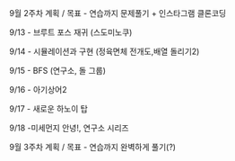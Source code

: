 9월 2주차 계획 / 목표 - 연습까지 문제풀기 + 인스타그램 클론코딩

9/13 - 브루트 포스 재귀 (스도미노쿠)

9/14 - 시뮬레이션과 구현 (정육면체 전개도,배열 돌리기2)

9/15 - BFS (연구소, 돌 그룹)

9/16 - 아기상어2

9/17 - 새로운 하노이 탑

9/18 -미세먼지 안녕!, 연구소 시리즈



9월 3주차 계획 / 목표 - 연습까지 완벽하게 풀기(?)
